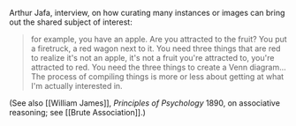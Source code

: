 Arthur Jafa, interview, on how curating many instances or images can bring out the shared subject of interest:

> for example, you have an apple. Are you attracted to the fruit? You put a firetruck, a red wagon next to it. You need three things that are red to realize it's not an apple, it's not a fruit you're attracted to, you're attracted to red. You need the three things to create a Venn diagram... The process of compiling things is more or less about getting at what I'm actually interested in.

(See also [[William James]], _Principles of Psychology_ 1890, on associative reasoning; see [[Brute Association]].)